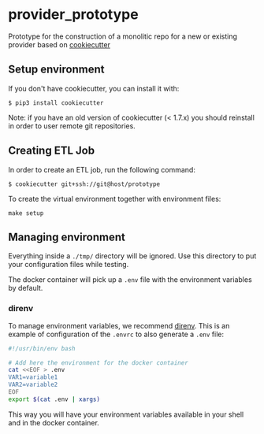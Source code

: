 # provider_prototype

Prototype for the construction of a monolitic repo for a new or existing provider based on [cookiecutter](https://cookiecutter.readthedocs.io/en/latest/)

## Setup environment

If you don't have cookiecutter, you can install it with:

```
$ pip3 install cookiecutter
```

Note: if you have an old version of cookiecutter (< 1.7.x) you should reinstall in order to user remote git repositories.

## Creating ETL Job

In order to create an ETL job, run the following command:

```
$ cookiecutter git+ssh://git@host/prototype
```

To create the virtual environment together with environment files:

```
make setup
```
## Managing environment

Everything inside a `./tmp/` directory will be ignored. Use this directory to put your configuration files while testing.

The docker container will pick up a `.env` file with the environment variables by default.

### direnv

To manage environment variables, we recommend [direnv](https://direnv.net). This is an example of configuration of the `.envrc` to also generate a `.env` file:

```bash
#!/usr/bin/env bash

# Add here the environment for the docker container
cat <<EOF > .env
VAR1=variable1
VAR2=variable2
EOF
export $(cat .env | xargs)
```

This way you will have your environment variables available in your shell and in the docker container.
